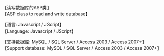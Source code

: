 【读写数据库的ASP类】<br/>
【ASP class to read and write database】

【语言: Javascript / JScript】<br/>
【Language: Javascript / JScript】

【支持数据库: MySQL / SQL Server / Access 2003 / Access 2007+】<br/>
【Support database: MySQL / SQL Server / Access 2003 / Access 2007+】
